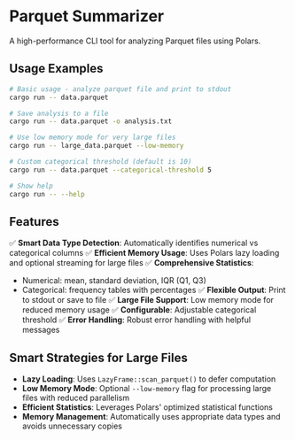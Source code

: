 # Parquet Summarizer

A high-performance CLI tool for analyzing Parquet files using Polars.

## Usage Examples

```bash
# Basic usage - analyze parquet file and print to stdout
cargo run -- data.parquet

# Save analysis to a file
cargo run -- data.parquet -o analysis.txt

# Use low memory mode for very large files
cargo run -- large_data.parquet --low-memory

# Custom categorical threshold (default is 10)
cargo run -- data.parquet --categorical-threshold 5

# Show help
cargo run -- --help
```

## Features

✅ **Smart Data Type Detection**: Automatically identifies numerical vs categorical columns
✅ **Efficient Memory Usage**: Uses Polars lazy loading and optional streaming for large files
✅ **Comprehensive Statistics**:
  - Numerical: mean, standard deviation, IQR (Q1, Q3)
  - Categorical: frequency tables with percentages
✅ **Flexible Output**: Print to stdout or save to file
✅ **Large File Support**: Low memory mode for reduced memory usage
✅ **Configurable**: Adjustable categorical threshold
✅ **Error Handling**: Robust error handling with helpful messages

## Smart Strategies for Large Files

- **Lazy Loading**: Uses `LazyFrame::scan_parquet()` to defer computation
- **Low Memory Mode**: Optional `--low-memory` flag for processing large files with reduced parallelism
- **Efficient Statistics**: Leverages Polars' optimized statistical functions
- **Memory Management**: Automatically uses appropriate data types and avoids unnecessary copies
